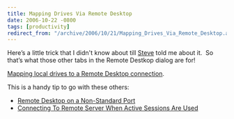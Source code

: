 ```yaml
---
title: Mapping Drives Via Remote Desktop
date: 2006-10-22 -0800
tags: [productivity]
redirect_from: "/archive/2006/10/21/Mapping_Drives_Via_Remote_Desktop.aspx/"
---
```


Here’s a little trick that I didn't know about till
[Steve](http://stevenharman.net/blog/ "Steve's Blog") told me about it. 
So that’s what those other tabs in the Remote Destkop dialog are for!

[Mapping local drives to a Remote Desktop
connection](http://stevenharman.net/blog/archive/2006/10/22/Mapping_Drives_via_Remote_Desktop.aspx "Mapping drives via Remote Desktop").

This is a handy tip to go with these others:

-   [Remote Desktop on a Non-Standard
    Port](https://haacked.com/archive/2006/10/17/Remote_Desktop_On_A_NonStandard_Port.aspx "Using alternate ports")
-   [Connecting To Remote Server When Active Sessions Are
    Used](https://haacked.com/archive/2005/10/13/Remote_Desktop_To_Console_Session.aspx "How to remote into the console")
